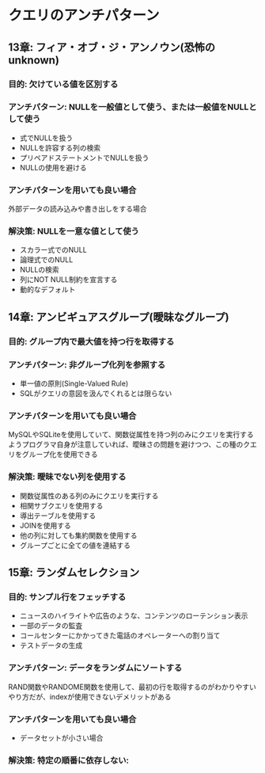 # クエリのアンチパターン
## 13章: フィア・オブ・ジ・アンノウン(恐怖のunknown)
### 目的: 欠けている値を区別する
### アンチパターン: NULLを一般値として使う、または一般値をNULLとして使う
- 式でNULLを扱う
- NULLを許容する列の検索
- プリペアドステートメントでNULLを扱う
- NULLの使用を避ける

### アンチパターンを用いても良い場合
外部データの読み込みや書き出しをする場合

### 解決策: NULLを一意な値として使う
- スカラー式でのNULL
- 論理式でのNULL
- NULLの検索
- 列にNOT NULL制約を宣言する
- 動的なデフォルト

## 14章: アンビギュアスグループ(曖昧なグループ)
### 目的: グループ内で最大値を持つ行を取得する
### アンチパターン: 非グループ化列を参照する
- 単一値の原則(Single-Valued Rule)
- SQLがクエリの意図を汲んでくれるとは限らない

### アンチパターンを用いても良い場合
MySQLやSQLiteを使用していて、関数従属性を持つ列のみにクエリを実行するようプログラマ自身が注意していれば、曖昧さの問題を避けつつ、この種のクエリをグループ化を使用できる

### 解決策: 曖昧でない列を使用する
- 関数従属性のある列のみにクエリを実行する
- 相関サブクエリを使用する
- 導出テーブルを使用する
- JOINを使用する
- 他の列に対しても集約関数を使用する
- グループごとに全ての値を連結する

## 15章: ランダムセレクション
### 目的: サンプル行をフェッチする
- ニュースのハイライトや広告のような、コンテンツのローテンション表示
- 一部のデータの監査
- コールセンターにかかってきた電話のオペレーターへの割り当て
- テストデータの生成

### アンチパターン: データをランダムにソートする
RAND関数やRANDOME関数を使用して、最初の行を取得するのがわかりやすいやり方だが、indexが使用できないデメリットがある  

### アンチパターンを用いても良い場合
- データセットが小さい場合

### 解決策: 特定の順番に依存しない:
